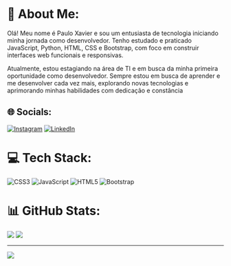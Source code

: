# 💫 About Me:
Olá! Meu nome é Paulo Xavier e sou um entusiasta de tecnologia iniciando minha jornada como desenvolvedor. Tenho estudado e praticado JavaScript, Python, HTML, CSS e Bootstrap, com foco em construir interfaces web funcionais e responsivas.

Atualmente, estou estagiando na área de TI e em busca da minha primeira oportunidade como desenvolvedor. Sempre estou em busca de aprender e me desenvolver cada vez mais, explorando novas tecnologias e aprimorando minhas habilidades com dedicação e constância


## 🌐 Socials:
[![Instagram](https://img.shields.io/badge/Instagram-%23E4405F.svg?logo=Instagram&logoColor=white)](https://www.instagram.com/__pauloxavier/) [![LinkedIn](https://img.shields.io/badge/LinkedIn-%230077B5.svg?logo=linkedin&logoColor=white)](https://www.linkedin.com/in/paulo-henrique18/) 

# 💻 Tech Stack:
![CSS3](https://img.shields.io/badge/css3-%231572B6.svg?style=for-the-badge&logo=css3&logoColor=white) ![JavaScript](https://img.shields.io/badge/javascript-%23323330.svg?style=for-the-badge&logo=javascript&logoColor=%23F7DF1E) ![HTML5](https://img.shields.io/badge/html5-%23E34F26.svg?style=for-the-badge&logo=html5&logoColor=white) ![Bootstrap](https://img.shields.io/badge/bootstrap-%238511FA.svg?style=for-the-badge&logo=bootstrap&logoColor=white)
# 📊 GitHub Stats:
![](https://github-readme-stats.vercel.app/api?username=PauloXaviers&theme=radical&hide_border=false&include_all_commits=false&count_private=false)
![](https://github-readme-stats.vercel.app/api/top-langs/?username=PauloXaviers&theme=radical&hide_border=false&include_all_commits=false&count_private=false&layout=compact)

---
[![](https://visitcount.itsvg.in/api?id=PauloXaviers&icon=0&color=0)](https://visitcount.itsvg.in)

<!-- Proudly created with GPRM ( https://gprm.itsvg.in ) -->

